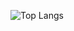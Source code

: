 
![Top Langs](https://github-readme-stats.vercel.app/api/top-langs/?username=mariemashrafkamel&layout=compact)
